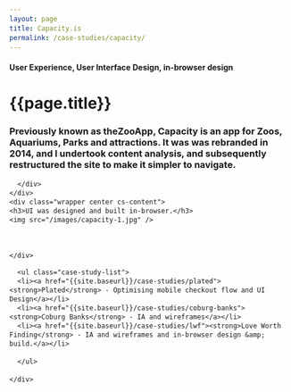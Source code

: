 ```yaml
---
layout: page
title: Capacity.is
permalink: /case-studies/capacity/
---
```


<div class="case-studies">
  <div class="page-content">
    <div class="wrapper">
      <div class="half page-heading">
        <h4>User Experience, User Interface Design, in-browser design</h4>
        <h1>{{page.title}}</h1>
        <h3>Previously known as theZooApp, Capacity is an app for Zoos, Aquariums, Parks and attractions. It was was rebranded in 2014, and I undertook content analysis, and subsequently restructured the site to make it simpler to navigate. </h3>

      </div>
    </div>
    <div class="wrapper center cs-content">
    <h3>UI was designed and built in-browser.</h3>
    <img src="/images/capacity-1.jpg" />



    </div>

  </div>

  <div class="page-content">
    <div class="wrapper">

      <ul class="case-study-list">
      <li><a href="{{site.baseurl}}/case-studies/plated"><strong>Plated</strong> - Optimising mobile checkout flow and UI Design</a></li>
      <li><a href="{{site.baseurl}}/case-studies/coburg-banks"><strong>Coburg Banks</strong> - IA and wireframes</a></li>
      <li><a href="{{site.baseurl}}/case-studies/lwf"><strong>Love Worth Finding</strong> - IA and wireframes and in-browser design &amp; build.</a></li>

      </ul>

    </div>
  </div>

</div>
